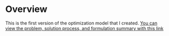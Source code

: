 # Overview
This is the first version of the optimization model that I created. [You can view the problem, solution process, and formulation summary with this link](https://docs.google.com/document/d/1kQbJT2JAbC4flyDlYIetKnLWqFQcDJuMz7H1mL-O34w/edit#heading=h.tmcw2tm39m7a)
